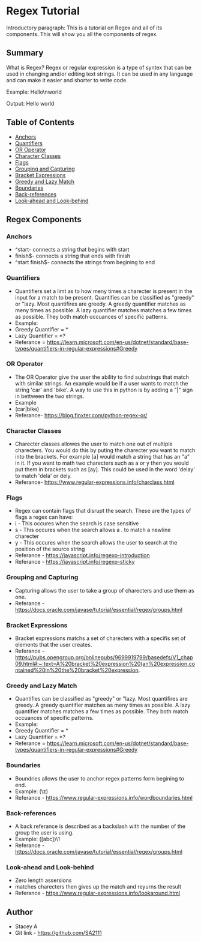 # Regex Tutorial

Introductory paragraph:
This is a tutorial on Regex and all of its components. This will show you all the components of regex.

## Summary

What is Regex? Regex or regular expression is a type of syntex that can be used in changing and/or editing text strings. It can be used in any language and can make it easier and shorter to write code.

Example: Hello\nworld

Output: Hello
        world

## Table of Contents

- [Anchors](#anchors)
- [Quantifiers](#quantifiers)
- [OR Operator](#or-operator)
- [Character Classes](#character-classes)
- [Flags](#flags)
- [Grouping and Capturing](#grouping-and-capturing)
- [Bracket Expressions](#bracket-expressions)
- [Greedy and Lazy Match](#greedy-and-lazy-match)
- [Boundaries](#boundaries)
- [Back-references](#back-references)
- [Look-ahead and Look-behind](#look-ahead-and-look-behind)

## Regex Components

### Anchors
* ^start- connects a string that begins with start
* finish$- connects a string that ends with finish
* ^start finish$- connects the strings from begining to end

### Quantifiers
* Quantifiers set a limt as to how meny times a charecter is present in the input for a match to be present. Quantifies can be classified as "greedy" or "lazy. Most quantifires are greedy. A greedy quantifier matches as meny times as possible. A lazy quantifier matches matches a few times as possible. They both match occuances of specific patterns.
* Example:
* Greedy Quantifier = *
* Lazy Quantifier = *?
* Referance = https://learn.microsoft.com/en-us/dotnet/standard/base-types/quantifiers-in-regular-expressions#Greedy
### OR Operator
* The OR Operator give the user the ability to find substrings that match with similar strings. An example would be if a user wants to match the string 'car' and 'bike'. A way to use this in python is by adding a "|" sign in bettween the two strings.
* Example
* (car|bike)
* Referance- https://blog.finxter.com/python-regex-or/
### Character Classes
* Charecter classes allowes the user to match one out of multiple charecters. You would do this by puting the charecter you want to match into the brackets. For example [a] would match a string that has an "a" in it. If you want to math two charecters such as a or y then you would put them in brackets such as [ay]. This could be used in the word 'delay' to match 'dela' or dely.
* Referance- https://www.regular-expressions.info/charclass.html
### Flags
* Regex can contain flags that disrupt the search. These are the types of flags a regex can have:
* i - This occures when the search is case sensitive
* s - This occures when the search allows a . to match a newline charecter
* y - This occures when the search allows the user to search at the position of the source string
* Referance - https://javascript.info/regexp-introduction
* Referance - https://javascript.info/regexp-sticky
### Grouping and Capturing
* Capturing allows the user to take a group of charecters and use them as one.
* Referance - https://docs.oracle.com/javase/tutorial/essential/regex/groups.html
### Bracket Expressions
* Bracket expressions matchs a set of charecters with a specifis set of elements that the user creates.
* Referance - https://pubs.opengroup.org/onlinepubs/9699919799/basedefs/V1_chap09.html#:~:text=A%20bracket%20expression%20(an%20expression,contained%20in%20the%20bracket%20expression.
### Greedy and Lazy Match
* Quantifies can be classified as "greedy" or "lazy. Most quantifires are greedy. A greedy quantifier matches as meny times as possible. A lazy quantifier matches matches a few times as possible. They both match occuances of specific patterns.
* Example:
* Greedy Quantifier = *
* Lazy Quantifier = *?
* Referance = https://learn.microsoft.com/en-us/dotnet/standard/base-types/quantifiers-in-regular-expressions#Greedy
### Boundaries
*  Boundries allows the user to anchor regex patterns form begining to end.
*  Example:  (\z)
*  Referance - https://www.regular-expressions.info/wordboundaries.html
### Back-references
* A back referance is described as a backslash with the number of the group the user is using.
* Example: ([abc])\1
* Referance - https://docs.oracle.com/javase/tutorial/essential/regex/groups.html
### Look-ahead and Look-behind
* Zero length assersions
* matches charecters then gives up the match and reyurns the result
* Referance - https://www.regular-expressions.info/lookaround.html
## Author
* Stacey A
* Git link - https://github.com/SA2111
